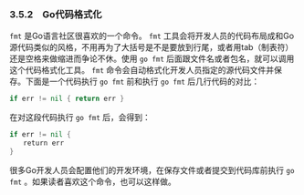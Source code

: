 ### 3.5.2　Go代码格式化

`fmt` 是Go语言社区很喜欢的一个命令。 `fmt` 工具会将开发人员的代码布局成和Go源代码类似的风格，不用再为了大括号是不是要放到行尾，或者用tab（制表符）还是空格来做缩进而争论不休。使用 `go fmt` 后面跟文件名或者包名，就可以调用这个代码格式化工具。 `fmt` 命令会自动格式化开发人员指定的源代码文件并保存。下面是一个代码执行 `go fmt` 前和执行 `go fmt` 后几行代码的对比：

```go
if err != nil { return err }
```

在对这段代码执行 `go fmt` 后，会得到：

```go
if err != nil {
　　return err
}
```

很多Go开发人员会配置他们的开发环境，在保存文件或者提交到代码库前执行 `go fmt` 。如果读者喜欢这个命令，也可以这样做。

